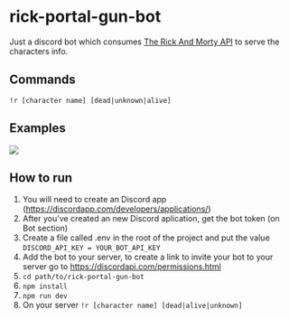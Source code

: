 # rick-portal-gun-bot  
Just a discord bot which consumes [The Rick And Morty API](https://rickandmortyapi.com/) to serve the characters info.

## Commands  
```!r [character name] [dead|unknown|alive]```

## Examples
![](gifExample.gif)

## How to run
1. You will need to create an Discord app (https://discordapp.com/developers/applications/)
2. After you've created an new Discord aplication, get the bot token (on Bot section)
3. Create a file called .env in the root of the project and put the value ```DISCORD_API_KEY = YOUR_BOT_API_KEY```
4. Add the bot to your server, to create a link to invite your bot to your server go to https://discordapi.com/permissions.html
4. ```cd path/to/rick-portal-gun-bot```
5. ```npm install```
6. ```npm run dev```
7. On your server ```!r [character name] [dead|alive|unknown]```